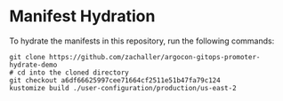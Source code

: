 # Manifest Hydration

To hydrate the manifests in this repository, run the following commands:

```shell
git clone https://github.com/zachaller/argocon-gitops-promoter-hydrate-demo
# cd into the cloned directory
git checkout a6df66625997cee71664cf2511e51b47fa79c124
kustomize build ./user-configuration/production/us-east-2
```
